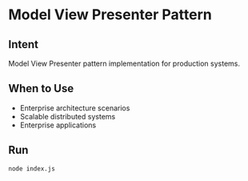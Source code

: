 # Model View Presenter Pattern

## Intent
Model View Presenter pattern implementation for production systems.

## When to Use
- Enterprise architecture scenarios
- Scalable distributed systems
- Enterprise applications

## Run
```bash
node index.js
```
